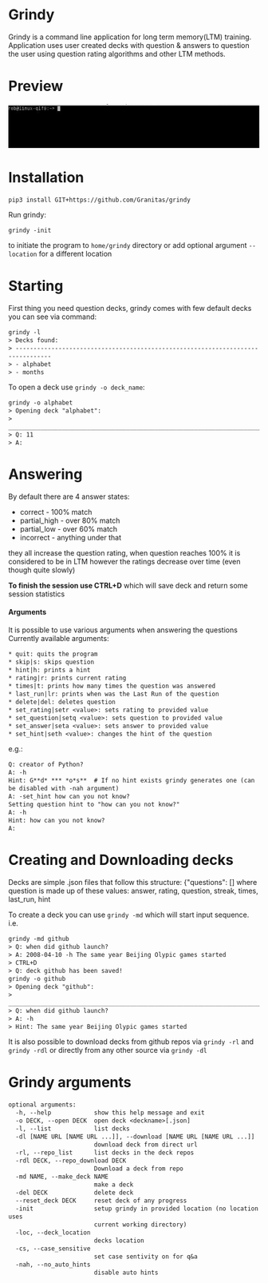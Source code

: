 # Grindy
Grindy is a command line application for long term memory(LTM) training. Application uses user created decks with question & answers to question the user using question rating algorithms and other LTM methods.

# Preview

![preview](https://github.com/Granitas/grindy/raw/master/preview.gif)

# Installation
    pip3 install GIT+https://github.com/Granitas/grindy
Run grindy:  

    grindy -init
to initiate the program to `home/grindy` directory or add optional argument `--location` for a different location

# Starting  

First thing you need question decks, grindy comes with few default decks you can see via command:

    grindy -l
    > Decks found:                                                                           
    > --------------------------------------------------------------------------------       
    > - alphabet                                                                             
    > - months    
   
To open a deck use `grindy -o deck_name`:

    grindy -o alphabet
    > Opening deck "alphabet":                                                               
    > ________________________________________________________________________________
    > Q: 11  
    > A: 

# Answering

By default there are 4 answer states:  
*  correct - 100% match  
*  partial_high - over 80% match  
*  partial_low - over 60% match   
*  incorrect - anything under that  

they all increase the question rating, when question reaches 100% it is considered to be in LTM however the ratings decrease over time (even though quite slowly)

**To finish the session use CTRL+D** which will save deck and return some session statistics

#### Arguments

It is possible to use various arguments when answering the questions
Currently available arguments:  

    * quit: quits the program  
    * skip|s: skips question  
    * hint|h: prints a hint  
    * rating|r: prints current rating  
    * times|t: prints how many times the question was answered  
    * last_run|lr: prints when was the Last Run of the question  
    * delete|del: deletes question  
    * set_rating|setr <value>: sets rating to provided value  
    * set_question|setq <value>: sets question to provided value  
    * set_answer|seta <value>: sets answer to provided value  
    * set_hint|seth <value>: changes the hint of the question  
e.g.:  

    Q: creator of Python?                                                           
    A: -h
    Hint: G**d* *** *o*s**  # If no hint exists grindy generates one (can be disabled with -nah argument)                                                      
    A: -set_hint how can you not know?
    Setting question hint to "how can you not know?"                                
    A: -h
    Hint: how can you not know?                                                     
    A: 

# Creating and Downloading decks

Decks are simple .json files that follow this structure:
    {"questions": [<list fo questions>]
    where question is made up of these values: answer, rating, question, streak, times, last_run, hint
    
To create a deck you can use `grindy -md` which will start input sequence. i.e.

    grindy -md github  
    > Q: when did github launch?      
    > A: 2008-04-10 -h The same year Beijing Olypic games started  
    > CTRL+D  
    > Q: deck github has been saved!  
    grindy -o github  
    > Opening deck "github":                                                            
    > ________________________________________________________________________________  
    > Q: when did github launch?                                                       
    > A: -h  
    > Hint: The same year Beijing Olypic games started     

It is also possible to download decks from github repos via `grindy -rl` and `grindy -rdl` or directly from any other source via `grindy -dl`

# Grindy arguments

    optional arguments:
      -h, --help            show this help message and exit
      -o DECK, --open DECK  open deck <deckname>[.json]
      -l, --list            list decks
      -dl [NAME URL [NAME URL ...]], --download [NAME URL [NAME URL ...]]
                            download deck from direct url
      -rl, --repo_list      list decks in the deck repos
      -rdl DECK, --repo_download DECK
                            Download a deck from repo
      -md NAME, --make_deck NAME
                            make a deck
      -del DECK             delete deck
      --reset_deck DECK     reset deck of any progress
      -init                 setup grindy in provided location (no location uses
                            current working directory)
      -loc, --deck_location
                            decks location
      -cs, --case_sensitive
                            set case sentivity on for q&a
      -nah, --no_auto_hints
                            disable auto hints

    
